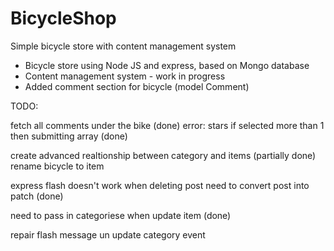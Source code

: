 # BicycleShop
Simple bicycle store with content management system

* Bicycle store using Node JS and express, based on Mongo database
* Content management system - work in progress
* Added comment section for bicycle (model Comment)


TODO:

fetch all comments under the bike (done)
error: stars if selected more than 1 then submitting array (done)

create advanced realtionship between category and items (partially done)
rename bicycle to item

express flash doesn't work when deleting post
need to convert post into patch (done)

need to pass in categoriese when update item (done)

repair flash message un update category event